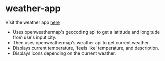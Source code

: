 # weather-app

Visit the weather app [here](https://raikho.github.io/weather-app/)

- Uses openweathermap's geocoding api to get a latittude and longitude from use's input city.
- Then uses openweathermap's weather api to get current weather.
- Displays current temperature, 'feels like' temperature, and description.
- Displays icons depending on the current weather.
